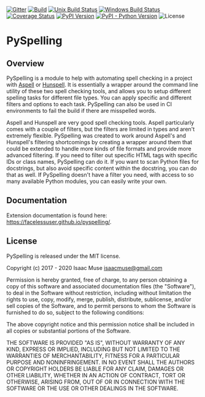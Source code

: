 [![Gitter][gitter-image]][gitter-link]
[![Build][github-ci-image]][github-ci-link]
[![Unix Build Status][travis-image]][travis-link]
[![Windows Build Status][appveyor-image]][appveyor-link]
[![Coverage Status][codecov-image]][codecov-link]
[![PyPI Version][pypi-image]][pypi-link]
[![PyPI - Python Version][python-image]][pypi-link]
![License][license-image-mit]
# PySpelling

## Overview

PySpelling is a module to help with automating spell checking in a project with [Aspell][aspell] or
[Hunspell][hunspell]. It is essentially a wrapper around the command line utility of these two spell checking tools, and
allows you to setup different spelling tasks for different file types. You can apply specific and different filters and
options to each task. PySpelling can also be used in CI environments to fail the build if there are misspelled words.

Aspell and Hunspell are very good spell checking tools. Aspell particularly comes with a couple of filters, but the
filters are limited in types and aren't extremely flexible. PySpelling was created to work around Aspell's and
Hunspell's filtering shortcomings by creating a wrapper around them that could be extended to handle more kinds of file
formats and provide more advanced filtering. If you need to filter out specific HTML tags with specific IDs or class
names, PySpelling can do it. If you want to scan Python files for docstrings, but also avoid specific content within the
docstring, you can do that as well. If PySpelling doesn't have a filter you need, with access to so many available
Python modules, you can easily write your own.

## Documentation

Extension documentation is found here: https://facelessuser.github.io/pyspelling/.

## License

PySpelling is released under the MIT license.

Copyright (c) 2017 - 2020 Isaac Muse <isaacmuse@gmail.com>

Permission is hereby granted, free of charge, to any person obtaining a copy of this software and associated
documentation files (the "Software"), to deal in the Software without restriction, including without limitation the
rights to use, copy, modify, merge, publish, distribute, sublicense, and/or sell copies of the Software, and to permit
persons to whom the Software is furnished to do so, subject to the following conditions:

The above copyright notice and this permission notice shall be included in all copies or substantial portions of the
Software.

THE SOFTWARE IS PROVIDED "AS IS", WITHOUT WARRANTY OF ANY KIND, EXPRESS OR IMPLIED, INCLUDING BUT NOT LIMITED TO THE
WARRANTIES OF MERCHANTABILITY, FITNESS FOR A PARTICULAR PURPOSE AND NONINFRINGEMENT. IN NO EVENT SHALL THE AUTHORS OR
COPYRIGHT HOLDERS BE LIABLE FOR ANY CLAIM, DAMAGES OR OTHER LIABILITY, WHETHER IN AN ACTION OF CONTRACT, TORT OR
OTHERWISE, ARISING FROM, OUT OF OR IN CONNECTION WITH THE SOFTWARE OR THE USE OR OTHER DEALINGS IN THE SOFTWARE.

[aspell]: http://aspell.net/
[hunspell]: https://hunspell.github.io/

[gitter-image]: https://img.shields.io/gitter/room/facelessuser/pyspelling.svg?logo=gitter&color=fuchsia&logoColor=cccccc
[gitter-link]: https://gitter.im/facelessuser/pyspelling
[github-ci-image]: https://github.com/facelessuser/pyspelling/workflows/build/badge.svg
[github-ci-link]: https://github.com/facelessuser/pyspelling/actions?workflow=build
[codecov-image]: https://img.shields.io/codecov/c/github/facelessuser/pyspelling/master.svg?logo=codecov&logoColor=cccccc
[codecov-link]: https://codecov.io/github/facelessuser/pyspelling
[appveyor-image]: https://img.shields.io/appveyor/ci/facelessuser/pyspelling/master.svg?label=appveyor&logo=appveyor&logoColor=cccccc
[appveyor-link]: https://ci.appveyor.com/project/facelessuser/pyspelling
[travis-image]: https://img.shields.io/travis/facelessuser/pyspelling/master.svg?label=travis&logo=travis%20ci&logoColor=cccccc
[travis-link]: https://travis-ci.org/facelessuser/pyspelling
[pypi-image]: https://img.shields.io/pypi/v/pyspelling.svg?logo=pypi&logoColor=cccccc
[pypi-link]: https://pypi.python.org/pypi/pyspelling
[python-image]: https://img.shields.io/pypi/pyversions/pyspelling?logo=python&logoColor=cccccc
[license-image-mit]: https://img.shields.io/badge/license-MIT-blue.svg
